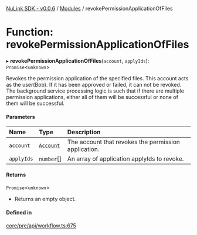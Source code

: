 [NuLink SDK - v0.0.6](../README.md) / [Modules](../modules.md) / revokePermissionApplicationOfFiles

# Function: revokePermissionApplicationOfFiles

▸ **revokePermissionApplicationOfFiles**(`account`, `applyIds`): `Promise`<`unknown`\>

Revokes the permission application of the specified files. This account acts as the user(Bob).
If it has been approved or failed, it can not be revoked.
The background service processing logic is such that if there are multiple permission applications, either all of them will be successful or none of them will be successful.

#### Parameters

| Name | Type | Description |
| :------ | :------ | :------ |
| `account` | [`Account`](../classes/Account.md) | The account that revokes the permission application. |
| `applyIds` | `number`[] | An array of application applyIds to revoke. |

#### Returns

`Promise`<`unknown`\>

- Returns an empty object.

#### Defined in

[core/pre/api/workflow.ts:675](https://github.com/NuLink-network/nulink-sdk/blob/541ac45/src/core/pre/api/workflow.ts#L675)
